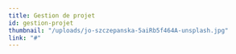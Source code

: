 ```yaml
---
title: Gestion de projet
id: gestion-projet
thumbnail: "/uploads/jo-szczepanska-5aiRb5f464A-unsplash.jpg"
link: "#"
---
```

